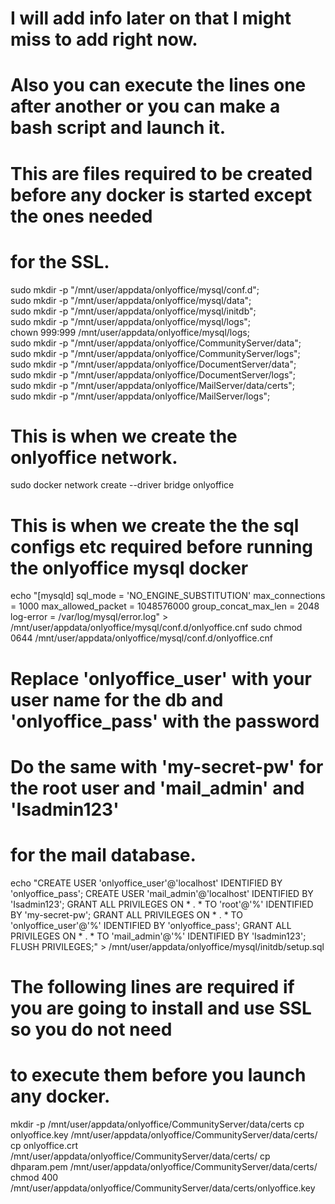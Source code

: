 # I will add info later on that I might miss to add right now.
# Also you can execute the lines one after another or you can make a bash script and launch it.
# This are files required to be created before any docker is started except the ones needed 
# for the SSL.

sudo mkdir -p "/mnt/user/appdata/onlyoffice/mysql/conf.d"; \
sudo mkdir -p "/mnt/user/appdata/onlyoffice/mysql/data"; \
sudo mkdir -p "/mnt/user/appdata/onlyoffice/mysql/initdb"; \
sudo mkdir -p "/mnt/user/appdata/onlyoffice/mysql/logs"; \
chown 999:999 /mnt/user/appdata/onlyoffice/mysql/logs; \
sudo mkdir -p "/mnt/user/appdata/onlyoffice/CommunityServer/data"; \
sudo mkdir -p "/mnt/user/appdata/onlyoffice/CommunityServer/logs"; \
sudo mkdir -p "/mnt/user/appdata/onlyoffice/DocumentServer/data"; \
sudo mkdir -p "/mnt/user/appdata/onlyoffice/DocumentServer/logs"; \
sudo mkdir -p "/mnt/user/appdata/onlyoffice/MailServer/data/certs"; \
sudo mkdir -p "/mnt/user/appdata/onlyoffice/MailServer/logs";

# This is when we create the onlyoffice network.

sudo docker network create --driver bridge onlyoffice

# This is when we create the the sql configs etc required before running the onlyoffice mysql docker

echo "[mysqld]
sql_mode = 'NO_ENGINE_SUBSTITUTION'
max_connections = 1000
max_allowed_packet = 1048576000
group_concat_max_len = 2048
log-error = /var/log/mysql/error.log" > /mnt/user/appdata/onlyoffice/mysql/conf.d/onlyoffice.cnf
sudo chmod 0644 /mnt/user/appdata/onlyoffice/mysql/conf.d/onlyoffice.cnf

# Replace 'onlyoffice_user' with your user name for the db and 'onlyoffice_pass' with the password
# Do the same with 'my-secret-pw' for the root user and 'mail_admin' and 'Isadmin123'
# for the mail database.

echo "CREATE USER 'onlyoffice_user'@'localhost' IDENTIFIED BY 'onlyoffice_pass';
CREATE USER 'mail_admin'@'localhost' IDENTIFIED BY 'Isadmin123';
GRANT ALL PRIVILEGES ON * . * TO 'root'@'%' IDENTIFIED BY 'my-secret-pw';
GRANT ALL PRIVILEGES ON * . * TO 'onlyoffice_user'@'%' IDENTIFIED BY 'onlyoffice_pass';
GRANT ALL PRIVILEGES ON * . * TO 'mail_admin'@'%' IDENTIFIED BY 'Isadmin123';
FLUSH PRIVILEGES;" > /mnt/user/appdata/onlyoffice/mysql/initdb/setup.sql

# The following lines are required if you are going to install and use SSL so you do not need
# to execute them before you launch any docker.

mkdir -p /mnt/user/appdata/onlyoffice/CommunityServer/data/certs
cp onlyoffice.key /mnt/user/appdata/onlyoffice/CommunityServer/data/certs/
cp onlyoffice.crt /mnt/user/appdata/onlyoffice/CommunityServer/data/certs/
cp dhparam.pem /mnt/user/appdata/onlyoffice/CommunityServer/data/certs/
chmod 400 /mnt/user/appdata/onlyoffice/CommunityServer/data/certs/onlyoffice.key
